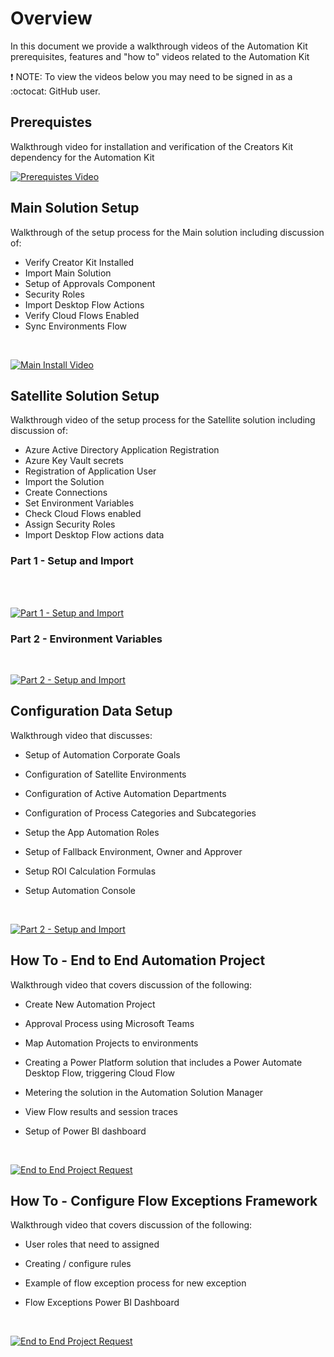 # Overview

In this document we provide a walkthrough videos of the Automation Kit prerequisites, features and "how to" videos related to the Automation Kit

❗ NOTE: To view the videos below you may need to be signed in as a :octocat: GitHub user.

## Prerequistes

Walkthrough video for installation and verification of the Creators Kit dependency for the Automation Kit

<a href='https://www.youtube.com/watch?v=xUH-SMCP_1w&list=PLi9EhCY4z99VlRg4j7D1Or6XfXbUcEWZy&index=2' target='_blank'>

![Prerequistes Video](https://img.youtube.com/vi/xUH-SMCP_1w/0.jpg)

</a>

## Main Solution Setup

Walkthrough of the setup process for the Main solution including discussion of:

- Verify Creator Kit Installed
- Import Main Solution
- Setup of Approvals Component
- Security Roles
- Import Desktop Flow Actions
- Verify Cloud Flows Enabled
- Sync Environments Flow

<br/>

<a href='https://www.youtube.com/watch?v=sB9iwzL3rYs&list=PLi9EhCY4z99VlRg4j7D1Or6XfXbUcEWZy&index=3' target='_blank'>

![Main Install Video](https://img.youtube.com/vi/sB9iwzL3rYs/0.jpg)

</a>

## Satellite Solution Setup

Walkthrough video of the setup process for the Satellite solution including discussion of:

- Azure Active Directory Application Registration
- Azure Key Vault secrets
- Registration of Application User
- Import the Solution
- Create Connections
- Set Environment Variables
- Check Cloud Flows enabled
- Assign Security Roles
- Import Desktop Flow actions data

### Part 1 - Setup and Import

<br/>

<br/>

<a href='https://www.youtube.com/watch?v=IlmcQaU5jBo&list=PLi9EhCY4z99VlRg4j7D1Or6XfXbUcEWZy&index=4' target='_blank'>

![Part 1 - Setup and Import](https://img.youtube.com/vi/IlmcQaU5jBo/0.jpg)

</a>

### Part 2 - Environment Variables

<br/>

<a href='https://www.youtube.com/watch?v=xWOi_A341T0&list=PLi9EhCY4z99VlRg4j7D1Or6XfXbUcEWZy&index=5' target='_blank'>

![Part 2 - Setup and Import](https://img.youtube.com/vi/xWOi_A341T0/0.jpg)

</a>

</video>

## Configuration Data Setup

Walkthrough video that discusses:

- Setup of Automation Corporate Goals

- Configuration of Satellite Environments

- Configuration of Active Automation Departments

- Configuration of Process Categories and Subcategories

- Setup the App Automation Roles

- Setup of Fallback Environment, Owner and Approver

- Setup ROI Calculation Formulas

- Setup Automation Console

<br/>

<a href='https://www.youtube.com/watch?v=QmNWtau4AAI&list=PLi9EhCY4z99VlRg4j7D1Or6XfXbUcEWZy&index=6' target='_blank'>

![Part 2 - Setup and Import](https://img.youtube.com/vi/QmNWtau4AAI/0.jpg)

</a>

## How To - End to End Automation Project

Walkthrough video that covers discussion of the following:

- Create New Automation Project

- Approval Process using Microsoft Teams

- Map Automation Projects to environments

- Creating a Power Platform solution that includes a Power Automate Desktop Flow, triggering Cloud Flow

- Metering the solution in the Automation Solution Manager

- View Flow results and session traces

- Setup of Power BI dashboard

<br/>

<a href='https://www.youtube.com/watch?v=CB91k3IhRCI&list=PLi9EhCY4z99VlRg4j7D1Or6XfXbUcEWZy&index=1' target='_blank'>

![End to End Project Request](https://img.youtube.com/vi/CB91k3IhRCI/0.jpg)

</a>

## How To - Configure Flow Exceptions Framework

Walkthrough video that covers discussion of the following:

- User roles that need to assigned

- Creating / configure rules

- Example of flow exception process for new exception

- Flow Exceptions Power BI Dashboard

<br/>

<a href='https://www.youtube.com/watch?v=NJ8OrO9miHk&list=PLi9EhCY4z99VlRg4j7D1Or6XfXbUcEWZy&index=7' target='_blank'>

![End to End Project Request](https://img.youtube.com/vi/NJ8OrO9miHk/0.jpg)

</a>
